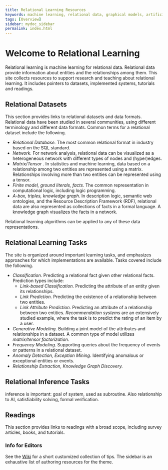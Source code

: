 ```yaml
---
title: Relational Learning Resources
keywords: machine learning, relational data, graphical models, artificial intelligence, relational inference
tags: [Overview]
sidebar: mydoc_sidebar
permalink: index.html
---
```



# Welcome to Relational Learning

Relational learning is machine learning for relational data. Relational data provide information about entities and the relationships among them. This site collects resources to support research and teaching about relational learning. It includes pointers to datasets, implemented systems, tutorials and readings. 


## Relational Datasets

This section provides links to relational datasets and data formats.
Relational data have been studied in several communities, using different terminology and different data formats. Common terms for a relational dataset include the following. 

+ <i> Relational Database. </i> The most common relational format in industry based on the SQL standard.
+ <i> Network. </i> For network analysis, relational data can be visualized as a heterogeneous network with different types of nodes and (hyper)edges. 
+ <i> Matrix/Tensor </i>. In statistics and machine learning, data based on a relationship among two entities are represented using a matrix. Relationships involving more than two entities can be represented using a tensor. 
+ <i> Finite model, ground literals, facts. </i> The common representation in computational logic, including logic programming.
+ <i> A-box, triples, knowledge graph. </i> In description logic, semantic web ontologies, and the Resource Description Framework (RDF), relational data are also represented as collections of facts in a formal language. A knowledge graph visualizes the facts in a network. 

Relational learning algorithms can be applied to any of these data representations.

## Relational Learning Tasks

The site is organized around important learning tasks, and emphasizes approaches for which implementations are available. Tasks covered include the following.

+ <i> Classification. </i> Predicting a relational fact given other relational facts. Prediction types include:
  + <i> Link-based Classification. </i> Predicting the attribute of an entity given its relationships.
  + <i> Link Prediction. </i> Predicting the existence of a relationship between two entities.
  + <i> Link Attribute Prediction. </i> Predicting an attribute of a relationship between two entities. <i> Recommendation systems </i> are an extensively studied example, where the task is to predict the rating of an item by a user.
+ <i> Generative Modeling. </i> Building a joint model of the attributes and relationships in a dataset. A common type of model utilizes <i> matrix/tensor factorization. </i>
+ <i> Frequency Modeling. </i> Supporting queries about the frequency of events or patterns in a relational dataset. 
+ <i> Anomaly Detection, Exception Mining. </i> Identifying anomalous or exceptional entities or events. 
+ <i> Relationship Extraction, Knowledge Graph Discovery. </i>

  

## Relational Inference Tasks

inference is important: goal of system, used as subroutine. Also relationship to AI, satisfiability solving, formal verification.

## Readings

This section provides links to readings with a broad scope, including survey articles, books, and tutorials. 

### Info for Editors

See the [Wiki](https://github.com/relational-learning/relational-learning.github.io/wiki/Github-Pages-Info) for a short customized collection of tips. The sidebar is an exhaustive list of authoring resources for the theme.


